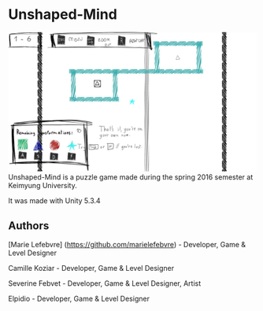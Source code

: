 Unshaped-Mind
======
![Alt text](./Images/UnshapedMind_1_hires.jpg "")
Unshaped-Mind is a puzzle game made during the spring 2016 semester at Keimyung University.

It was made with Unity 5.3.4

Authors
--------
[Marie Lefebvre] (https://github.com/marielefebvre) - Developer, Game & Level Designer

Camille Koziar - Developer, Game & Level Designer

Severine Febvet - Developer, Game & Level Designer, Artist

Elpidio - Developer, Game & Level Designer
